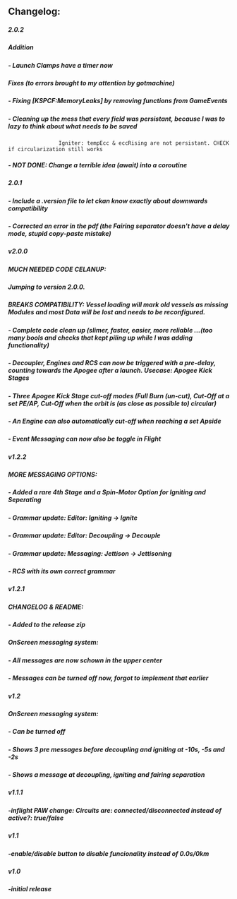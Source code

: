 ## Changelog:
##### 2.0.2
##### Addition
##### - Launch Clamps have a timer now
##### Fixes (to errors brought to my attention by gotmachine)
##### - Fixing [KSPCF:MemoryLeaks] by removing functions from GameEvents
##### - Cleaning up the mess that every field was persistant, because I was to lazy to think about what needs to be saved
					Igniter: tempEcc & eccRising are not persistant. CHECK if circularization still works
##### - NOT DONE: Change a terrible idea (await) into a coroutine
##### 2.0.1
##### - Include a .version file to let ckan know exactly about downwards compatibility
##### - Corrected an error in the pdf (the Fairing separator doesn't have a delay mode, stupid copy-paste mistake)
##### v2.0.0
##### MUCH NEEDED CODE CELANUP:
##### Jumping to version 2.0.0.
##### BREAKS COMPATIBILITY: Vessel loading will mark old vessels as missing Modules and most Data will be lost and needs to be reconfigured.
##### - Complete code clean up (slimer, faster, easier, more reliable ...(too many bools and checks that kept piling up while I was adding functionality)
##### - Decoupler, Engines and RCS can now be triggered with a pre-delay, counting towards the Apogee after a launch. Usecase: Apogee Kick Stages
##### - Three Apogee Kick Stage cut-off modes (Full Burn (un-cut), Cut-Off at a set PE/AP, Cut-Off when the orbit is (as close as possible to) circular)
##### - An Engine can also automatically cut-off when reaching a set Apside
##### - Event Messaging can now also be toggle in Flight
##### v1.2.2
##### MORE MESSAGING OPTIONS:
##### - Added a rare 4th Stage and a Spin-Motor Option for Igniting and Seperating
##### - Grammar update: Editor: Igniting -> Ignite
##### - Grammar update: Editor: Decoupling -> Decouple
##### - Grammar update: Messaging: Jettison -> Jettisoning
##### - RCS with its own correct grammar
##### v1.2.1
##### CHANGELOG & README:
##### - Added to the release zip
##### OnScreen messaging system:
##### - All messages are now schown in the upper center
##### - Messages can be turned off now, forgot to implement that earlier
##### v1.2
##### OnScreen messaging system:
##### - Can be turned off
##### - Shows 3 pre messages before decoupling and igniting at -10s, -5s and -2s
##### - Shows a message at decoupling, igniting and fairing separation
##### v1.1.1
##### -inflight PAW change: Circuits are: connected/disconnected instead of active?: true/false
##### v1.1
##### -enable/disable button to disable funcionality instead of 0.0s/0km
##### v1.0
##### -initial release

